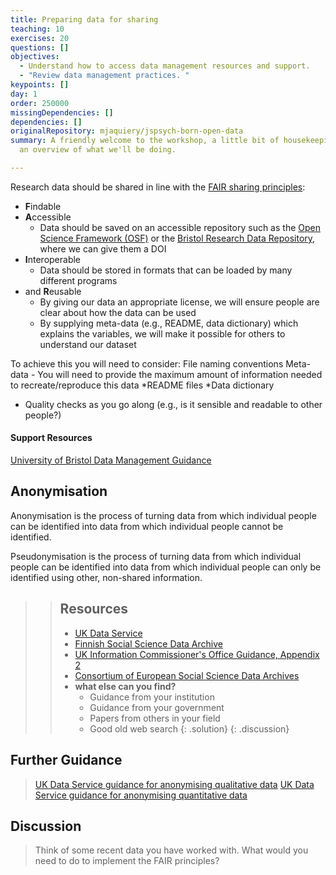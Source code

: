 ```yaml
---
title: Preparing data for sharing
teaching: 10
exercises: 20
questions: []
objectives:
  - Understand how to access data management resources and support.
  - "Review data management practices. "
keypoints: []
day: 1
order: 250000
missingDependencies: []
dependencies: []
originalRepository: mjaquiery/jspsych-born-open-data
summary: A friendly welcome to the workshop, a little bit of housekeeping, and
  an overview of what we'll be doing.

---
```

Research data should be shared in line with the [FAIR sharing principles](https://www.go-fair.org/fair-principles/):
* **F**indable
* **A**ccessible
  * Data should be saved on an accessible repository such as the [Open Science Framework (OSF)](https://osf.io/) or the [Bristol Research Data Repository](https://www.bristol.ac.uk/staff/researchers/data/publishing-research-data/), where we can give them a DOI
* **I**nteroperable
  * Data should be stored in formats that can be loaded by many different programs
* and **R**eusable
  * By giving our data an appropriate license, we will ensure people are clear about how the data can be used
  * By supplying meta-data (e.g., README, data dictionary) which explains the variables, we will make it possible for others to understand our dataset

To achieve this you will need to consider:
File naming conventions
Meta-data - You will need to provide the maximum amount of information needed to recreate/reproduce this data
*README files
*Data dictionary
* Quality checks as you go along (e.g., is it sensible and readable to other people?)

#### Support Resources

[University of Bristol Data Management Guidance](http://www.bristol.ac.uk/staff/researchers/data/)

## Anonymisation

Anonymisation is the process of turning data from which individual people can be identified into data from which individual people cannot be identified.

Pseudonymisation is the process of turning data from which individual people can be identified into data from which individual people can only be identified using other, non-shared information.

> > ## Resources
> > * [UK Data Service](https://www.ukdataservice.ac.uk/manage-data/legal-ethical/anonymisation/quantitative.aspx)
> > * [Finnish Social Science Data Archive](https://www.fsd.tuni.fi/en/services/data-management-guidelines/anonymisation-and-identifiers/#anonymisation-of-quantitative-data)
> > * [UK Information Commissioner's Office Guidance, Appendix 2](https://ico.org.uk/media/1061/anonymisation-code.pdf)
> > * [Consortium of European Social Science Data Archives](https://www.cessda.eu/Training/Training-Resources/Library/Data-Management-Expert-Guide/5.-Protect/Anonymisation)
> > * **what else can you find?** 
> >   * Guidance from your institution
> >   * Guidance from your government
> >   * Papers from others in your field
> >   * Good old web search
> {: .solution}
{: .discussion}

## Further Guidance

> [UK Data Service guidance for anonymising qualitative data](https://www.ukdataservice.ac.uk/manage-data/legal-ethical/anonymisation/qualitative.aspx)
>[UK Data Service guidance for anonymising quantitative data](https://www.ukdataservice.ac.uk/manage-data/legal-ethical/anonymisation.aspx)

## Discussion
> Think of some recent data you have worked with. What would you need to do to implement the FAIR principles?